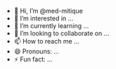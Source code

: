- 👋 Hi, I’m @med-mitique
- 👀 I’m interested in ...
- 🌱 I’m currently learning ...
- 💞️ I’m looking to collaborate on ...
- 📫 How to reach me ...
- 😄 Pronouns: ...
- ⚡ Fun fact: ...

<!---
med-mitique/med-mitique is a ✨ special ✨ repository because its `README.md` (this file) appears on your GitHub profile.
You can click the Preview link to take a look at your changes.
--->
